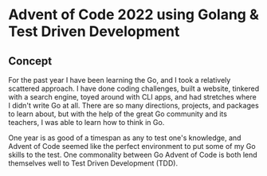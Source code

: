 # Advent of Code 2022 using Golang & Test Driven Development

## Concept
For the past year I have been learning the Go, and I took a relatively scattered approach. I have 
done coding challenges, built a website, tinkered with a search engine, toyed around with CLI apps, 
and had stretches where I didn't write Go at all. There are so many directions, projects, and packages 
to learn about, but with the help of the great Go community and its teachers, I was able to learn 
how to think in Go.

One year is as good of a timespan as any to test one's knowledge, and Advent of Code seemed 
like the perfect environment to put some of my Go skills to the test. One commonality between Go
Advent of Code is both lend themselves well to Test Driven Development (TDD).